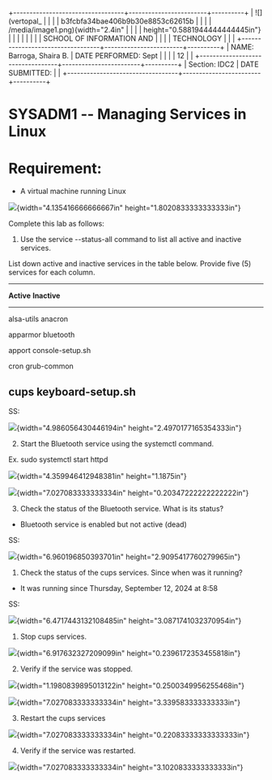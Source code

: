 +----------------------------------+------------------------+----------+
| ![](vertopal_                    |                        |          |
| b3fcbfa34bae406b9b30e8853c62615b |                        |          |
| /media/image1.png){width="2.4in" |                        |          |
| height="0.5881944444444445in"}   |                        |          |
|                                  |                        |          |
| SCHOOL OF INFORMATION AND        |                        |          |
| TECHNOLOGY                       |                        |          |
+----------------------------------+------------------------+----------+
| NAME: Barroga, Shaira B.         | DATE PERFORMED: Sept   |          |
|                                  | 12                     |          |
+----------------------------------+------------------------+----------+
| Section: IDC2                    | DATE SUBMITTED:        |          |
+----------------------------------+------------------------+----------+

# SYSADM1 -- Managing Services in Linux

# Requirement: 

-   A virtual machine running Linux

![](vertopal_b3fcbfa34bae406b9b30e8853c62615b/media/image2.png){width="4.135416666666667in"
height="1.8020833333333333in"}

Complete this lab as follows:

1.  Use the service --status-all command to list all active and inactive
    services.

List down active and inactive services in the table below. Provide five
(5) services for each column.

  -----------------------------------------------------------------------
  **Active**                             **Inactive**
  -------------------------------------- --------------------------------
  alsa-utils                             anacron

  apparmor                               bluetooth

  apport                                 console-setup.sh

  cron                                   grub-common

  cups                                   keyboard-setup.sh
  -----------------------------------------------------------------------

SS:

![](vertopal_b3fcbfa34bae406b9b30e8853c62615b/media/image3.png){width="4.986056430446194in"
height="2.4970177165354333in"}

2.  Start the Bluetooth service using the systemctl command.

Ex. sudo systemctl start httpd

![](vertopal_b3fcbfa34bae406b9b30e8853c62615b/media/image4.png){width="4.359946412948381in"
height="1.1875in"}

![](vertopal_b3fcbfa34bae406b9b30e8853c62615b/media/image5.png){width="7.027083333333334in"
height="0.20347222222222222in"}

3.  Check the status of the Bluetooth service. What is its status?

-   Bluetooth service is enabled but not active (dead)

SS:

![](vertopal_b3fcbfa34bae406b9b30e8853c62615b/media/image6.png){width="6.960196850393701in"
height="2.9095417760279965in"}

1.  Check the status of the cups services. Since when was it running?

-   It was running since Thursday, September 12, 2024 at 8:58

SS:

![](vertopal_b3fcbfa34bae406b9b30e8853c62615b/media/image7.png){width="6.4717443132108485in"
height="3.0871741032370954in"}

1.  Stop cups services.

![](vertopal_b3fcbfa34bae406b9b30e8853c62615b/media/image8.png){width="6.917632327209099in"
height="0.2396172353455818in"}

2.  Verify if the service was stopped.

![](vertopal_b3fcbfa34bae406b9b30e8853c62615b/media/image9.png){width="1.1980839895013122in"
height="0.2500349956255468in"}

![](vertopal_b3fcbfa34bae406b9b30e8853c62615b/media/image10.png){width="7.027083333333334in"
height="3.339583333333333in"}

3.  Restart the cups services

![](vertopal_b3fcbfa34bae406b9b30e8853c62615b/media/image11.png){width="7.027083333333334in"
height="0.22083333333333333in"}

4.  Verify if the service was restarted.

![](vertopal_b3fcbfa34bae406b9b30e8853c62615b/media/image12.png){width="7.027083333333334in"
height="3.1020833333333333in"}
